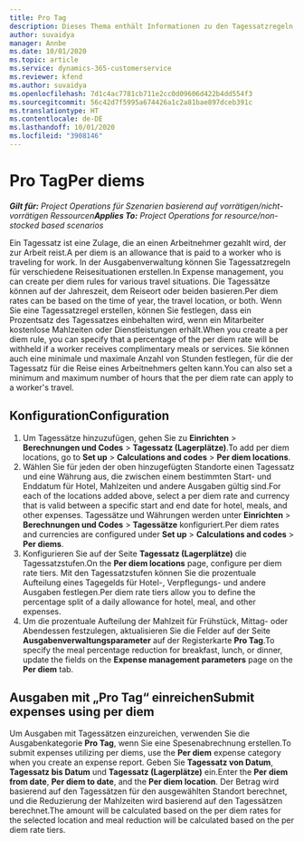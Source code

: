 ```yaml
---
title: Pro Tag
description: Dieses Thema enthält Informationen zu den Tagessatzregeln, die in der Ausgabenverwaltung verwendet werden.
author: suvaidya
manager: Annbe
ms.date: 10/01/2020
ms.topic: article
ms.service: dynamics-365-customerservice
ms.reviewer: kfend
ms.author: suvaidya
ms.openlocfilehash: 7d1c4ac7781cb711e2cc0d09606d422b4dd554f3
ms.sourcegitcommit: 56c42d7f5995a674426a1c2a81bae897dceb391c
ms.translationtype: HT
ms.contentlocale: de-DE
ms.lasthandoff: 10/01/2020
ms.locfileid: "3908146"
---
```

# <a name="per-diems"></a><span data-ttu-id="0721c-103">Pro Tag</span><span class="sxs-lookup"><span data-stu-id="0721c-103">Per diems</span></span>

<span data-ttu-id="0721c-104">_**Gilt für:** Project Operations für Szenarien basierend auf vorrätigen/nicht-vorrätigen Ressourcen_</span><span class="sxs-lookup"><span data-stu-id="0721c-104">_**Applies To:** Project Operations for resource/non-stocked based scenarios_</span></span>


<span data-ttu-id="0721c-105">Ein Tagessatz ist eine Zulage, die an einen Arbeitnehmer gezahlt wird, der zur Arbeit reist.</span><span class="sxs-lookup"><span data-stu-id="0721c-105">A per diem is an allowance that is paid to a worker who is traveling for work.</span></span> <span data-ttu-id="0721c-106">In der Ausgabenverwaltung können Sie Tagessatzregeln für verschiedene Reisesituationen erstellen.</span><span class="sxs-lookup"><span data-stu-id="0721c-106">In Expense management, you can create per diem rules for  various travel situations.</span></span> <span data-ttu-id="0721c-107">Die Tagessätze können auf der Jahreszeit, dem Reiseort oder beiden basieren.</span><span class="sxs-lookup"><span data-stu-id="0721c-107">Per diem rates can be based on the time of year, the travel location, or both.</span></span> <span data-ttu-id="0721c-108">Wenn Sie eine Tagessatzregel erstellen, können Sie festlegen, dass ein Prozentsatz des Tagessatzes einbehalten wird, wenn ein Mitarbeiter kostenlose Mahlzeiten oder Dienstleistungen erhält.</span><span class="sxs-lookup"><span data-stu-id="0721c-108">When you create a per diem  rule, you can specify that a percentage of the per diem rate will be withheld if a worker receives complimentary meals or services.</span></span> <span data-ttu-id="0721c-109">Sie können auch eine minimale und maximale Anzahl von Stunden festlegen, für die der Tagessatz für die Reise eines Arbeitnehmers gelten kann.</span><span class="sxs-lookup"><span data-stu-id="0721c-109">You can also set a minimum and maximum number of hours that the per diem rate can apply to a worker's travel.</span></span>

## <a name="configuration"></a><span data-ttu-id="0721c-110">Konfiguration</span><span class="sxs-lookup"><span data-stu-id="0721c-110">Configuration</span></span> 

1. <span data-ttu-id="0721c-111">Um Tagessätze hinzuzufügen, gehen Sie zu **Einrichten** > **Berechnungen und Codes** > **Tagessatz (Lagerplätze)**.</span><span class="sxs-lookup"><span data-stu-id="0721c-111">To add per diem locations, go to **Set up** > **Calculations and codes** > **Per diem locations**.</span></span>
2. <span data-ttu-id="0721c-112">Wählen Sie für jeden der oben hinzugefügten Standorte einen Tagessatz und eine Währung aus, die zwischen einem bestimmten Start- und Enddatum für Hotel, Mahlzeiten und andere Ausgaben gültig sind.</span><span class="sxs-lookup"><span data-stu-id="0721c-112">For each of the locations added above, select a per diem rate and currency that is valid between a specific start and end date for hotel, meals, and other expenses.</span></span> <span data-ttu-id="0721c-113">Tagessätze und Währungen werden unter **Einrichten** > **Berechnungen und Codes** > **Tagessätze** konfiguriert.</span><span class="sxs-lookup"><span data-stu-id="0721c-113">Per diem rates and currencies are configured under **Set up** > **Calculations and codes** > **Per diems**.</span></span>
3. <span data-ttu-id="0721c-114">Konfigurieren Sie auf der Seite **Tagessatz (Lagerplätze)** die Tagessatzstufen.</span><span class="sxs-lookup"><span data-stu-id="0721c-114">On the **Per diem locations** page, configure per diem rate tiers.</span></span> <span data-ttu-id="0721c-115">Mit den Tagessatzstufen können Sie die prozentuale Aufteilung eines Tagegelds für Hotel-, Verpflegungs- und andere Ausgaben festlegen.</span><span class="sxs-lookup"><span data-stu-id="0721c-115">Per diem rate tiers allow you to define the percentage split of a daily allowance for hotel, meal, and other expenses.</span></span> 
4. <span data-ttu-id="0721c-116">Um die prozentuale Aufteilung der Mahlzeit für Frühstück, Mittag- oder Abendessen festzulegen, aktualisieren Sie die Felder auf der Seite **Ausgabenverwaltungsparameter** auf der Registerkarte **Pro Tag**.</span><span class="sxs-lookup"><span data-stu-id="0721c-116">To specify the meal percentage reduction for breakfast, lunch, or dinner, update the fields on the **Expense management parameters** page on the **Per diem** tab.</span></span> 
    
## <a name="submit-expenses-using-per-diem"></a><span data-ttu-id="0721c-117">Ausgaben mit „Pro Tag“ einreichen</span><span class="sxs-lookup"><span data-stu-id="0721c-117">Submit expenses using per diem</span></span>
<span data-ttu-id="0721c-118">Um Ausgaben mit Tagessätzen einzureichen, verwenden Sie die Ausgabenkategorie **Pro Tag**, wenn Sie eine Spesenabrechnung erstellen.</span><span class="sxs-lookup"><span data-stu-id="0721c-118">To submit expenses utilizing per diems, use the **Per diem** expense category when you create an expense report.</span></span> <span data-ttu-id="0721c-119">Geben Sie **Tagessatz von Datum**, **Tagessatz bis Datum** und **Tagessatz (Lagerplätze)** ein.</span><span class="sxs-lookup"><span data-stu-id="0721c-119">Enter the **Per diem from date**, **Per diem to date**,  and the **Per diem location**.</span></span> <span data-ttu-id="0721c-120">Der Betrag wird basierend auf den Tagessätzen für den ausgewählten Standort berechnet, und die Reduzierung der Mahlzeiten wird basierend auf den Tagessätzen berechnet.</span><span class="sxs-lookup"><span data-stu-id="0721c-120">The amount will be calculated based on the per diem rates for the selected location and meal reduction will be calculated based on the per diem rate tiers.</span></span>
